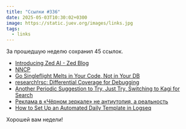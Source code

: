 ```yaml
---
title: "Ссылки #336"
date: 2025-05-03T10:30:02+0300
image: https://static.juev.org/images/links.jpg
tags:
  - links
---
```


За прошедшую неделю сохранил 45 ссылок.

- [Introducing Zed AI - Zed Blog](https://zed.dev/blog/zed-ai)
- [NNCP](https://www.complete.org/nncp/)
- [Go Singleflight Melts in Your Code, Not in Your DB](https://victoriametrics.com/blog/go-singleflight/)
- [research!rsc: Differential Coverage for Debugging](https://research.swtch.com/diffcover)
- [Another Periodic Suggestion to Try, Just Try, Switching to Kagi for Search](https://daringfireball.net/2025/04/try_switching_to_kagi)
- [Реклама в «Чёрном зеркале» не антиутопия, а реальность](https://adguard.info/ru/blog/black-mirror-ads-reality-netflix-youtube.html)
- [How to Set Up an Automated Daily Template in Logseq](https://blog.logseq.com/how-to-set-up-an-automated-daily-template-in-logseq/)

Хорошей вам недели!
